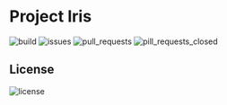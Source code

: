 <!--
 * @Author: Conghao Wong
 * @Date: 2021-04-24 00:39:31
 * @LastEditors: Conghao Wong
 * @LastEditTime: 2021-09-17 10:47:18
 * @Description: file content
 * @Github: https://github.com/conghaowoooong
 * Copyright 2021 Conghao Wong, All Rights Reserved.
-->

# Project Iris

![build](https://img.shields.io/github/workflow/status/conghaowoooong/Project-Iris/Python%20application)
![issues](https://img.shields.io/github/issues/conghaowoooong/Project-Iris)
![pull_requests](https://img.shields.io/github/issues-pr/conghaowoooong/Project-Iris)
![pill_requests_closed](https://img.shields.io/github/issues-pr-closed-raw/conghaowoooong/Project-Iris)

## License

![license](https://img.shields.io/github/license/conghaowoooong/Project-Iris)